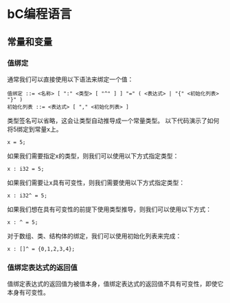 # bC编程语言

## 常量和变量

### 值绑定

通常我们可以直接使用以下语法来绑定一个值：

```bnf
值绑定 ::= <名称> [ ":" <类型> [ "^" ] ] "=" ( <表达式> | "{" <初始化列表> "}" )
初始化列表 ::= <表达式> [ "," <初始化列表> ]
```

类型签名可以省略，这会让类型自动推导成一个常量类型。
以下代码演示了如何将5绑定到常量x上。

```cb
x = 5;
```

如果我们需要指定x的类型，则我们可以使用以下方式指定类型：

```cb
x : i32 = 5;
```

如果我们需要让x具有可变性，则我们需要使用以下方式指定类型：

```cb
x : i32^ = 5;
```

如果我们想在具有可变性的前提下使用类型推导，则我们可以使用以下方式：

```cb
x : ^ = 5;
```

对于数组、类、结构体的绑定，我们可以使用初始化列表来完成：

```cb
x : []^ = {0,1,2,3,4};
```

### 值绑定表达式的返回值

值绑定表达式的返回值为被值本身，值绑定表达式的返回值不具有可变性，即使它本身有可变性。

